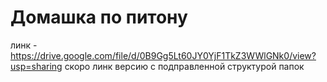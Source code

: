 # Домашка по питону
линк - https://drive.google.com/file/d/0B9Gg5Lt60JY0YjF1TkZ3WWlGNk0/view?usp=sharing
скоро линк версию с подправленной структурой папок
